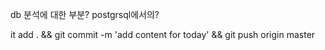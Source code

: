 db 분석에 대한 부분? 
postgrsql에서의?

it add . && git commit -m 'add content for today' && git push origin master